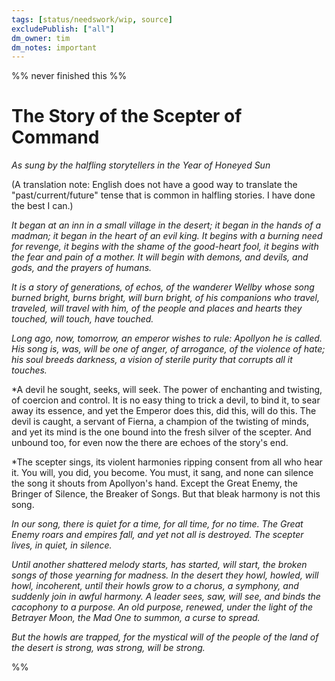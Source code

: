 ```yaml
---
tags: [status/needswork/wip, source]
excludePublish: ["all"]
dm_owner: tim
dm_notes: important
---
```


%% never finished this %%
# The Story of the Scepter of Command
*As sung by the halfling storytellers in the Year of Honeyed Sun*

(A translation note: English does not have a good way to translate the "past/current/future" tense that is common in halfling stories. I have done the best I can.)

*It began at an inn in a small village in the desert; it began in the hands of a madman; it began in the  heart of an evil king. It begins with a burning need for revenge, it begins with the shame of the good-heart fool, it begins with the fear and pain of a mother. It will begin with demons, and devils, and gods, and the prayers of humans.*

*It is a story of generations, of echos, of the wanderer Wellby whose song burned bright, burns bright, will burn bright, of his companions who travel, traveled, will travel with him, of the people and places and hearts they touched, will touch, have touched.*

*Long ago, now, tomorrow, an emperor wishes to rule: Apollyon he is called. His song is, was, will be one of anger, of arrogance, of the violence of hate; his soul breeds darkness, a vision of sterile purity that corrupts all it touches.*

*A devil he sought, seeks, will seek. The power of enchanting and twisting, of coercion and control. It is no easy thing to trick a devil, to bind it, to sear away its essence, and yet the Emperor does this, did this, will do this. The devil is caught, a servant of Fierna, a champion of the twisting of minds, and yet its mind is the one bound into the fresh silver of the scepter. And unbound too, for even now the there are echoes of the story's end. 

*The scepter sings, its violent harmonies ripping consent from all who hear it. You will, you did, you become. You must, it sang, and none can silence the song it shouts from Apollyon's hand. Except the Great Enemy, the Bringer of Silence, the Breaker of Songs. But that bleak harmony is not this song. 

*In our song, there is quiet for a time, for all time, for no time. The Great Enemy roars and empires fall, and yet not all is destroyed. The scepter lives, in quiet, in silence.*

*Until another shattered melody starts, has started, will start, the broken songs of those yearning for madness. In the desert they howl, howled, will howl, incoherent, until their howls grow to a chorus, a symphony, and suddenly join in awful harmony. A leader sees, saw, will see, and binds the cacophony to a purpose. An old purpose, renewed, under the light of the Betrayer Moon, the Mad One to summon, a curse to spread.*

*But the howls are trapped, for the mystical will of the people of the land of the desert is strong, was strong, will be strong.*

%%